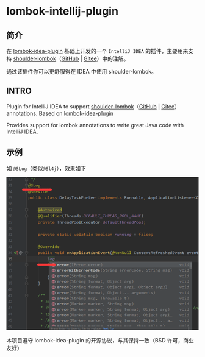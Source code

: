 lombok-intellij-plugin
======================

## 简介
在 [lombok-idea-plugin](https://github.com/mplushnikov/lombok-intellij-plugin) 基础上开发的一个 `IntelliJ IDEA` 的插件，主要用来支持 [shoulder-lombok](https://github.com/ChinaLym/shoulder-lombok)（[GitHub](https://github.com/ChinaLym/shoulder-lombok) | [Gitee](https://gitee.com/ChinaLym/shoulder-lombok)）中的注解。

通过该插件你可以更舒服得在 IDEA 中使用 shoulder-lombok。

## INTRO
Plugin for IntelliJ IDEA to support [shoulder-lombok](https://github.com/ChinaLym/shoulder-lombok)（[GitHub](https://github.com/ChinaLym/shoulder-lombok) | [Gitee](https://gitee.com/ChinaLym/shoulder-lombok)） annotations. Based on [lombok-idea-plugin](https://github.com/mplushnikov/lombok-intellij-plugin)

Provides support for lombok annotations to write great Java code with IntelliJ IDEA.

## 示例

如 `@SLog`（类似`@Sl4j`），效果如下

![demo](shoulder-lombok-SLog.png)

本项目遵守 lombok-idea-plugin 的开源协议，与其保持一致（BSD 许可，商业友好）

